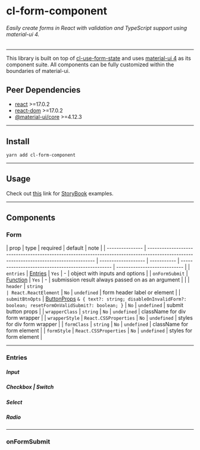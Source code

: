# cl-form-component

###### Easily create forms in React with validation and TypeScript support using material-ui 4.

---

This library is built on top of [cl-use-form-state](https://github.com/Lindeneg/cl-use-form-state) and uses [material-ui 4](https://v4.mui.com/) as its component suite. All components can be fully customized within the boundaries of material-ui.

## Peer Dependencies

- [react](https://npmjs.com/package/react) >=17.0.2
- [react-dom](https://www.npmjs.com/package/react-dom) >=17.0.2
- [@material-ui/core](https://www.npmjs.com/package/@material-ui/core) >=4.12.3

---

## Install

`yarn add cl-form-component`

---

## Usage

Check out [this](https://lindeneg.github.io/cl-form-component) link for [StoryBook](https://storybook.js.org/) examples.

---

## Components

### Form

| prop            | type                                                                                                                                   | required            | default     | note                                              |
| --------------- | -------------------------------------------------------------------------------------------------------------------------------------- | ------------------- | ----------- | ------------------------------------------------- | ---------------------------- |
| `entries`       | [Entries](https://github.com/Lindeneg/cl-form-component/blob/master/docs/README.md#entries)                                            | `Yes`               | -           | object with inputs and options                    |
| `onFormSubmit`  | [Function](https://github.com/Lindeneg/cl-form-component/blob/master/docs/README.md#onformsubmit)                                      | `Yes`               | -           | submission result always passed on as an argument |                              |
| `header`        | `string                                                                                                                                | React.ReactElement` | `No`        | `undefined`                                       | form header label or element |
| `submitBtnOpts` | [ButtonProps](https://v4.mui.com/api/button/) `& { text?: string; disableOnInvalidForm?: boolean; resetFormOnValidSubmit?: boolean; }` | `No`                | `undefined` | submit button props                               |
| `wrapperClass`  | `string`                                                                                                                               | `No`                | `undefined` | className for div form wrapper                    |
| `wrapperStyle`  | `React.CSSProperties`                                                                                                                  | `No`                | `undefined` | styles for div form wrapper                       |
| `formClass`     | `string`                                                                                                                               | `No`                | `undefined` | className for form element                        |
| `formStyle`     | `React.CSSProperties`                                                                                                                  | `No`                | `undefined` | styles for form element                           |

---

### Entries

##### Input

##### Checkbox | Switch

##### Select

##### Radio

---

### onFormSubmit
